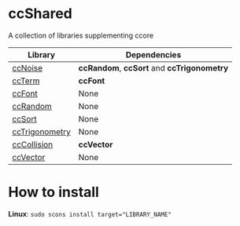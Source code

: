# ccShared
A collection of libraries supplementing ccore

| Library | Dependencies |
| --- | --- |
| [ccNoise](https://github.com/jobtalle/ccNoise) | **ccRandom**, **ccSort** and **ccTrigonometry** |
| [ccTerm](https://github.com/tversteeg/ccTerm) | **ccFont** |
| [ccFont](https://github.com/tversteeg/ccFont) | None |
| [ccRandom](https://github.com/jobtalle/ccRandom) | None |
| [ccSort](https://github.com/jobtalle/ccSort) | None |
| [ccTrigonometry](https://github.com/jobtalle/ccTrigonometry) | None |
| [ccCollision](https://github.com/tversteeg/ccCollision) | **ccVector** |
| [ccVector](https://github.com/jobtalle/ccVector) | None |

# How to install
**Linux**: `sudo scons install target="LIBRARY_NAME"`
